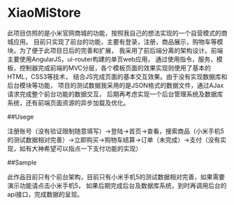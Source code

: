 XiaoMiStore
==============

此项目仿照的是小米官网商城的功能，按照我自己的想法实现的一个自营模式的商城应用。 目前只实现了前台的功能，主要有登录，注册，商品展示，购物车等模块。为了便于此项目日后的完善和扩展， 我采用了前后端分离的架构设计。前端主要使用AngularJS，ui-router构建的单页web应用， 通过使用指令，服务，模板，控制器完成前端的MVC分层，各个模板页面的效果实现则使用了基本的HTML，CSS3等技术， 结合JS完成页面的基本交互效果。由于没有实现数据库和后台模块等功能， 项目的测试数据我采用的是JSON格式的数据文件，通过AJax请求完成整个前台功能的数据交互， 后期再考虑实现一个后台管理系统及数据库系统，还有前端页面资源的异步加载及优化。


##Usege

注册账号（没有验证限制随意填写）->登陆->首页->查看，搜索商品（小米手机5的测试数据相对完善）->立即购买->购物车结算->订单（未完成）->支付（没有实现，如有大神希望可以指点一下支付功能的实现）

##Sample

此作品目前只有个前台架构，目前只有小米手机5的测试数据相对完善，如果需要演示功能请点击小米手机5， 如果后期完成后台及数据库系统，到时再调用后台的api接口，完成数据的呈现。